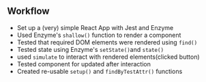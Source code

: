 ## Workflow
- Set up a (very) simple React App with Jest and Enzyme
- Used Enzyme's `shallow()` function to render a component
- Tested that required DOM elements were rendered using `find()`
- Tested state using Enzyme's `setState()`and `state()`
- used `simulate` to interact with rendered elements(clicked button)
- Tested component for updated after interaction
- Created re-usable `setup()` and `findByTestAttr()` functions